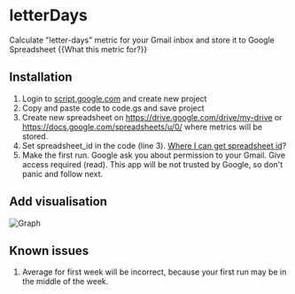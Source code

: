# letterDays
Calculate "letter-days" metric for your Gmail inbox and store it to Google Spreadsheet
{{What this metric for?}}

## Installation
1. Login to [script.google.com](script.google.com) and create new project
1. Copy and paste code to code.gs and save project
1. Create new spreadsheet on https://drive.google.com/drive/my-drive or https://docs.google.com/spreadsheets/u/0/ where metrics will be stored.
1. Set spreadsheet_id in the code (line 3). [Where I can get spreadsheet id](https://www.google.com/search?q=how+to+get+google+spread+sheet+id)?
1. Make the first run. Google ask you about permission to your Gmail. Give access required (read). This app will be not trusted by Google, so don't panic and follow next.

## Add visualisation
![Graph](http://dl4.joxi.net/drive/2020/05/26/0006/2999/400311/11/8631b1226c.jpg)

## Known issues
1. Average for first week will be incorrect, because your first run may be in the middle of the week.
